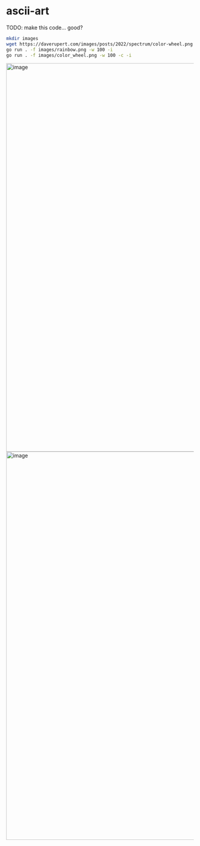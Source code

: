 # ascii-art

TODO: make this code... good?

```sh
mkdir images
wget https://daverupert.com/images/posts/2022/spectrum/color-wheel.png -O images/color_wheel.png
go run . -f images/rainbow.png -w 100 -i
go run . -f images/color_wheel.png -w 100 -c -i
```

<img width="1920" height="1040" alt="image" src="https://github.com/user-attachments/assets/f47365f4-348f-4061-832c-035fd52f5533" />

<img width="1920" height="1040" alt="image" src="https://github.com/user-attachments/assets/ff160fe1-c141-46ef-8403-ca3625f32097" />
